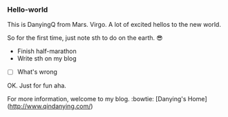 ### Hello-world

This is DanyingQ from Mars. Virgo. A lot of excited hellos to the new world.

So for the first time, just note sth to do on the earth. :sunglasses:

- Finish half-marathon
- Write sth on my blog
- [ ] What's wrong


OK. Just for fun aha.

For more information, welcome to my blog. :bowtie: [Danying's Home] (http://www.qindanying.com/)
